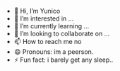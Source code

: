 - 👋 Hi, I’m Yunico
- 👀 I’m interested in ...
- 🌱 I’m currently learning ...
- 💞️ I’m looking to collaborate on ...
- 📫 How to reach me no
- 😄 Pronouns: im a peerson.
- ⚡ Fun fact: i barely get any sleep..

<!---
Yunico1/Yunico1 is a ✨ special ✨ repository because its `README.md` (this file) appears on your GitHub profile.
You can click the Preview link to take a look at your changes.
--->
